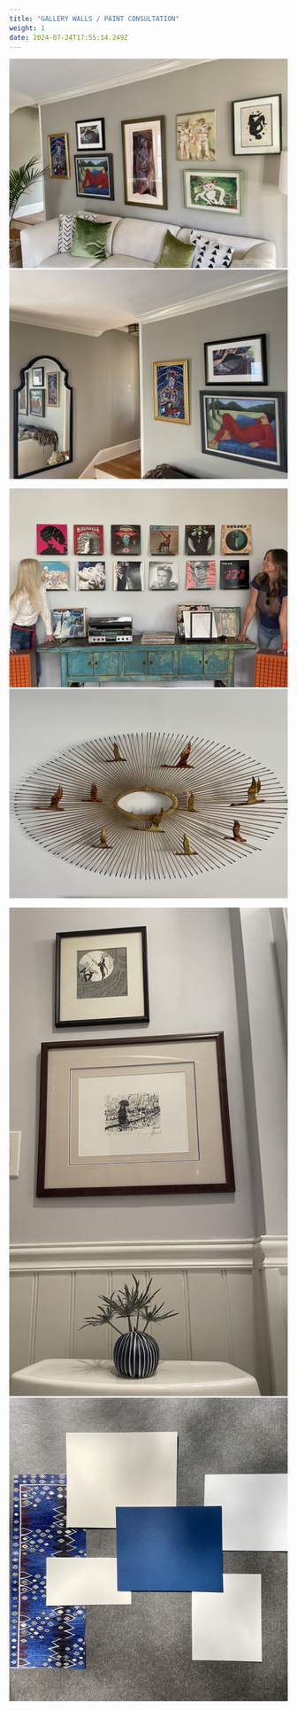```yaml
---
title: "GALLERY WALLS / PAINT CONSULTATION"
weight: 1
date: 2024-07-24T17:55:14.249Z
---
```

![gallerywall](gallerywall.jpg)
![gallerymirror](gallerymirror.jpg)
<br>

![albumwall](albumwall.jpg)
![geese](geese.jpg)
<br>

![theloo](theloo.jpg)
![saltydog](saltydog.jpg)
